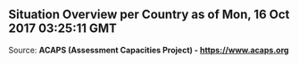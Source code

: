 ## Situation Overview per Country as of Mon, 16 Oct 2017 03:25:11 GMT

Source: **ACAPS (Assessment Capacities Project) - https://www.acaps.org**